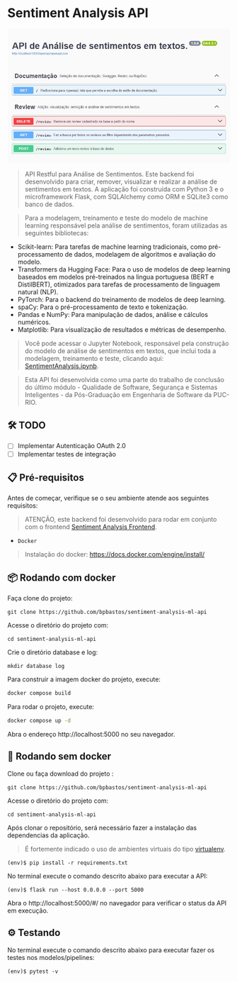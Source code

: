# Sentiment Analysis API 

<img src="screenshot/swagger.jpg" alt="Swagger">

> API Restful para Análise de Sentimentos. Este backend foi desenvolvido para criar, remover, visualizar e realizar a análise de sentimentos em textos. A aplicação foi construída com Python 3 e o microframework Flask, com SQLAlchemy como ORM e SQLite3 como banco de dados.

> Para a modelagem, treinamento e teste do modelo de machine learning responsável pela análise de sentimentos, foram utilizadas as seguintes bibliotecas:

* Scikit-learn: Para tarefas de machine learning tradicionais, como pré-processamento de dados, modelagem de algoritmos e avaliação do modelo.
* Transformers da Hugging Face: Para o uso de modelos de deep learning baseados em modelos pré-treinados na lingua portuguesa (BERT e DistilBERT), otimizados para tarefas de processamento de linguagem natural (NLP).
* PyTorch: Para o backend do treinamento de modelos de deep learning.
* spaCy: Para o pré-processamento de texto e tokenização.
* Pandas e NumPy: Para manipulação de dados, análise e cálculos numéricos.
* Matplotlib: Para visualização de resultados e métricas de desempenho.

> Você pode acessar o Jupyter Notebook, responsável pela construção do modelo de análise de sentimentos em textos, que inclui toda a modelagem, treinamento e teste, clicando aqui: [SentimentAnalysis.ipynb](https://github.com/bpbastos/sentiment-analysis-ml-api/blob/main/machine-learning/notebooks/SentimentAnalysis.ipynb).

> Esta API foi desenvolvida como uma parte do trabalho de conclusão do último módulo - Qualidade de Software, Segurança e Sistemas Inteligentes - da Pós-Graduação em Engenharia de Software da PUC-RIO. 

## 🛠️ TODO

- [ ] Implementar Autenticação OAuth 2.0
- [ ] Implementar testes de integração

## 📋 Pré-requisitos

Antes de começar, verifique se o seu ambiente atende aos seguintes requisitos:

> ATENÇÃO, este backend foi desenvolvido para rodar em conjunto com o frontend [Sentiment Analysis Frontend](https://github.com/bpbastos/sentiment-analysis-frontend). 

* `Docker`

> Instalação do docker: https://docs.docker.com/engine/install/

## 📦 Rodando com docker

Faça clone do projeto:
```
git clone https://github.com/bpbastos/sentiment-analysis-ml-api
```

Acesse o diretório do projeto com:
```
cd sentiment-analysis-ml-api
```

Crie o diretório database e log:
```
mkdir database log
```

Para construir a imagem docker do projeto, execute:
```sh
docker compose build
```

Para rodar o projeto, execute:
```sh
docker compose up -d
```

Abra o endereço http://localhost:5000 no seu navegador.

## 🚀 Rodando sem docker 

Clone ou faça download do projeto :
```
git clone https://github.com/bpbastos/sentiment-analysis-ml-api
```

Acesse o diretório do projeto com:
```
cd sentiment-analysis-ml-api
```

Após clonar o repositório, será necessário fazer a instalação das dependencias da aplicação.
> É fortemente indicado o uso de ambientes virtuais do tipo [virtualenv](https://virtualenv.pypa.io/en/latest/installation.html).

```
(env)$ pip install -r requirements.txt
```

No terminal execute o comando descrito abaixo para executar a API:

```
(env)$ flask run --host 0.0.0.0 --port 5000

```
Abra o http://localhost:5000/#/ no navegador para verificar o status da API em execução.

## ⚙️ Testando

No terminal execute o comando descrito abaixo para executar fazer os testes nos modelos/pipelines:

```
(env)$ pytest -v
```





